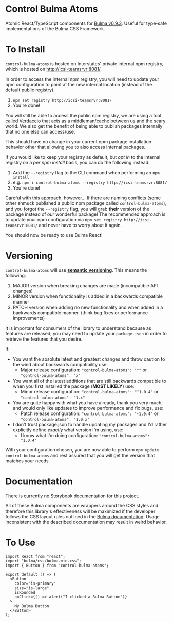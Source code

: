 # Control Bulma Atoms

Atomic React/TypeScript components for [Bulma v0.9.3](https://bulma.io/documentation/). Useful for type-safe implementations of the Bulma CSS Framework.

# To Install

`control-bulma-atoms` is hosted on Interstates' private internal npm registry, which is hosted on [http://icsi-teamsrvr:8081/](http://icsi-teamsrvr:8081/).

In order to access the internal npm registry, you will need to update your npm configuration to point at the new internal location (instead of the default public registry).

1. `npm set registry http://icsi-teamsrvr:8081/`
2. You're done!

You will still be able to access the public npm registry, we are using a tool called [Verdaccio](https://verdaccio.org) that acts as a middleman/cache between us and the scary world. We also get the benefit of being able to publish packages internally that no one else can access/use.

This should have no change in your current npm package installation behavior other that allowing you to also access internal packages.

If you would like to keep your registry as default, but _opt in_ to the internal registry on a _per npm install_ basis, you can do the following instead:

1. Add the `--registry` flag to the CLI command when performing an `npm install`
1. e.g. `npm i control-bulma-atoms --registry http://icsi-teamsrvr:8081/`
1. You're done!

Careful with this approach, however... If there are naming conflicts (some other shmuck published a public npm package called `control-bulma-atoms`), and you forgot the `--registry` flag, you will grab **their** version of the package instead of _our_ wonderful package! The recommended approach is to update your npm configuration via `npm set registry http://icsi-teamsrvr:8081/` and never have to worry about it again.

You should now be ready to use Bulma React!

# Versioning

`control-bulma-atoms` will use [**semantic versioning**](https://semver.org). This means the following:

1. MAJOR version when breaking changes are made (incompatible API changes)
2. MINOR version when functionality is added in a backwards compatible manner
3. PATCH version when adding no new functionality and when added in a backwards compatible manner. (think bug fixes or performance improvements)

It is important for consumers of the library to understand because as features are released, you may need to update your `package.json` in order to retrieve the features that you desire.

If:

- You want the absolute latest and greatest changes and throw caution to the wind about backwards compatibility use:
  - Major release configuration: `"control-bulma-atoms": "*"` or `"control-bulma-atoms": "x"`
- You want all of the latest additions that are still backwards compatible to when you first installed the package (**MOST LIKELY**) use:
  - Minor release configuration: `"control-bulma-atoms": "^1.0.4"` or `"control-bulma-atoms": "1.x"`
- You are quite happy with what you have already, thank you very much, and would only like updates to improve performance and fix bugs, use:
  - Patch release configuration: `"control-bulma-atoms": "~1.0.4"` or `"control-bulma-atoms": "1.0.x"`
- I don't trust package.json to handle updating my packages and I'd rather explicitly define _exactly_ what version I'm using, use:
  - I know what I'm doing configuration: `"control-bulma-atoms": "1.0.4"`

With your configuration chosen, you are now able to perform `npm update control-bulma-atoms` and rest assured that you will get the version that matches your needs.

# Documentation

There is currently no Storybook documentation for this project.

All of these Bulma components are wrappers around the CSS styles and therefore this library's effectiveness will be maximized if the developer follows the CSS layout rules outlined in the [Bulma documentation](https://bulma.io/documentation/). Usage inconsistent with the described documentation may result in weird behavior.

# To Use

```tsx
import React from "react";
import "bulma/css/bulma.min.css";
import { Button } from "control-bulma-atoms";

export default () => (
  <Button
    color="is-primary"
    size="is-large"
    isRounded
    onClick={() => alert("I clicked a Bulma Button")}
  >
    My Bulma Button
  </Button>
);
```

